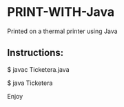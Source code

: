 PRINT-WITH-Java
===============

Printed on a thermal printer using Java

Instructions:
-------------

 $ javac Ticketera.java

 $ java Ticketera

Enjoy